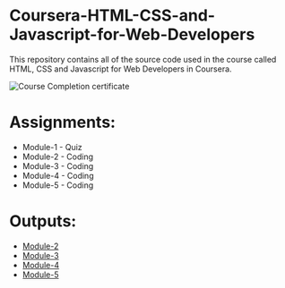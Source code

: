# Coursera-HTML-CSS-and-Javascript-for-Web-Developers 

This repository contains all of the source code used in the course called HTML, CSS and Javascript for Web Developers in Coursera.

![Course Completion certificate](https://github.com/wirejp/wirejp.github.io/Coursera-HTML-CSS-and-JavaScript-for-Web-Developers/Certificate-NNAEGVDNH3J2-1.png)

# Assignments:

* Module-1 - Quiz 
* Module-2 - Coding
* Module-3 - Coding
* Module-4 - Coding
* Module-5 - Coding

# Outputs:

* [Module-2](https://wirejp.github.io/Coursera-HTML-CSS-and-JavaScript-for-Web-Developers/Assignments/module2-solution/)
* [Module-3](https://wirejp.github.io/Coursera-HTML-CSS-and-JavaScript-for-Web-Developers/Assignments/module-3-solution/Index.html)
* [Module-4](https://wirejp.github.io/Coursera-HTML-CSS-and-JavaScript-for-Web-Developers/Assignments/module-4-solution/index.html)
* [Module-5](https://wirejp.github.io/Coursera-HTML-CSS-and-JavaScript-for-Web-Developers/Assignments/module-5-solution/index.html)
  
